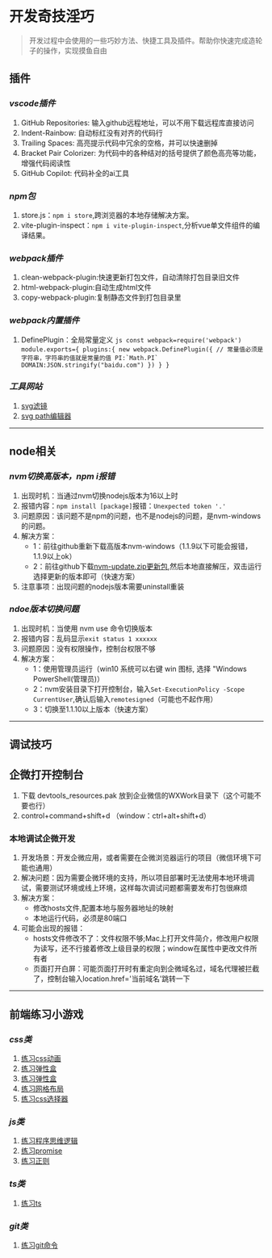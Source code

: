 # 开发奇技淫巧
  > 开发过程中会使用的一些巧妙方法、快捷工具及插件。帮助你快速完成造轮子的操作，实现摸鱼自由

## 插件
### *vscode插件*
  1. GitHub Repositories: 输入github远程地址，可以不用下载远程库直接访问 
  2. Indent-Rainbow: 自动标红没有对齐的代码行
  3. Trailing Spaces: 高亮提示代码中冗余的空格，并可以快速删掉
  4. Bracket Pair Colorizer: 为代码中的各种结对的括号提供了颜色高亮等功能，增强代码阅读性
  5. GitHub Copilot: 代码补全的ai工具
### *npm包*
  1. store.js：```npm i store```,跨浏览器的本地存储解决方案。
  2. vite-plugin-inspect：```npm i vite-plugin-inspect```,分析vue单文件组件的编译结果。
### *webpack插件*
  1. clean-webpack-plugin:快速更新打包文件，自动清除打包目录旧文件
  2. html-webpack-plugin:自动生成html文件
  3. copy-webpack-plugin:复制静态文件到打包目录里
### *webpack内置插件*
  1. DefinePlugin：全局常量定义
    ```js
      const webpack=require('webpack')
      module.exports={
        plugins:{
          new webpack.DefinePlugin({
            // 常量值必须是字符串，字符串的值就是常量的值
            PI:`Math.PI`
            DOMAIN:JSON.stringify("baidu.com")
          })
        }
      }
    ```
### *工具网站*
  1. [svg滤镜](https://yoksel.github.io/svg-filters)
  2. [svg path编辑器](https://yqnn.github.io/svg-path-editor)

-----

## node相关
### *nvm切换高版本，npm i报错*
  1. 出现时机：当通过nvm切换nodejs版本为16以上时
  2. 报错内容：`npm install [package]`报错：`Unexpected token '.'`
  3. 问题原因：该问题不是npm的问题，也不是nodejs的问题，是nvm-windows的问题。
  4. 解决方案：
      - 1：前往github重新下载高版本nvm-windows（1.1.9以下可能会报错，1.1.9以上ok）
      - 2：前往github下载[nvm-update.zip更新包](https://github.com/coreybutler/nvm-windows/releases),然后本地直接解压，双击运行选择更新的版本即可（快速方案）
  5. 注意事项：出现问题的nodejs版本需要uninstall重装
### *ndoe版本切换问题*
  1. 出现时机：当使用 nvm use 命令切换版本
  2. 报错内容：乱码显示`exit status 1 xxxxxx`
  3. 问题原因：没有权限操作，控制台权限不够
  4. 解决方案：
      - 1：使用管理员运行（win10 系统可以右键 win 图标, 选择 "Windows PowerShell(管理员)）
      - 2：nvm安装目录下打开控制台，输入`Set-ExecutionPolicy -Scope CurrentUser`,确认后输入`remotesigned`（可能也不起作用）
      - 3：切换至1.1.10以上版本（快速方案）

-----

## 调试技巧
## 企微打开控制台
  1. 下载 devtools_resources.pak 放到企业微信的WXWork目录下（这个可能不要也行）
  2. control+command+shift+d （window：ctrl+alt+shift+d）
### 本地调试企微开发
  1. 开发场景：开发企微应用，或者需要在企微浏览器运行的项目（微信环境下可能也通用）
  2. 解决问题：因为需要企微环境的支持，所以项目部署时无法使用本地环境调试，需要测试环境或线上环境，这样每次调试问题都需要发布打包很麻烦
  3. 解决方案：
      - 修改hosts文件,配置本地与服务器地址的映射
      - 本地运行代码，必须是80端口
  4. 可能会出现的报错：
      - hosts文件修改不了：文件权限不够;Mac上打开文件简介，修改用户权限为读写，还不行接着修改上级目录的权限；window在属性中更改文件所有者
      - 页面打开白屏：可能页面打开时有重定向到企微域名过，域名代理被拦截了，控制台输入location.href='当前域名'跳转一下

-----

## 前端练习小游戏
### *css类*
  1. [练习css动画](https://css-animations.io)
  2. [练习弹性盒](https://flexboxfroggy.com)
  3. [练习弹性盒](https://codingfantasy.com)
  4. [练习网格布局](https://cssgridgarden.com)
  5. [练习css选择器](https://flukeout.github.io)
### *js类*
  1. [练习程序思维逻辑](https://lab.reaal.me/jsrobot/)
  2. [练习promise](https://bevacqua.github.io/promisees)
  3. [练习正则](https://regexcrossword.com)
### *ts类*
  1. [练习ts](https://typescript-exercises.github.io)
### *git类*
  1. [练习git命令](https://learngitbranching.js.org/?locale=zh_CN)